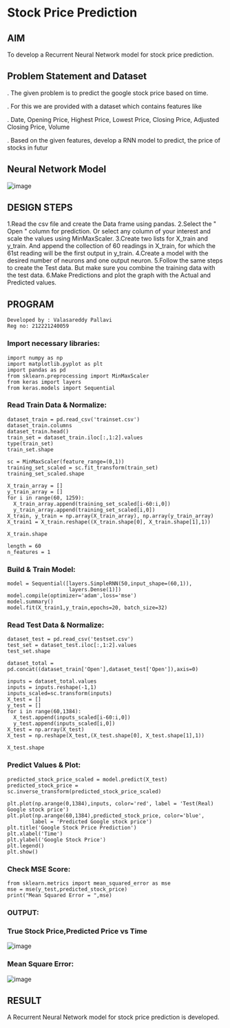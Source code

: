 # Stock Price Prediction

## AIM

To develop a Recurrent Neural Network model for stock price prediction.

## Problem Statement and Dataset
. The given problem is to predict the google stock price based on time.

. For this we are provided with a dataset which contains features like

. Date, Opening Price, Highest Price, Lowest Price, Closing Price, Adjusted Closing Price, 
  Volume

. Based on the given features, develop a RNN model to predict, the price of stocks in futur
## Neural Network Model

![image](https://github.com/Pallavi-Raveendranadreddy/rnn-stock-price-prediction/assets/94294872/e75f6a36-e1f8-4743-ba39-3d54afc871df)

## DESIGN STEPS
1.Read the csv file and create the Data frame using pandas.
2.Select the " Open " column for prediction. Or select any column of your interest and scale the values using MinMaxScaler.
3.Create two lists for X_train and y_train. And append the collection of 60 readings in X_train, for which the 61st reading will be the first output in y_train.
4.Create a model with the desired number of neurons and one output neuron.
5.Follow the same steps to create the Test data. But make sure you combine the training data with the test data.
6.Make Predictions and plot the graph with the Actual and Predicted values.


## PROGRAM
```
Developed by : Valasareddy Pallavi
Reg no: 212221240059
```
### Import necessary libraries:
```
import numpy as np
import matplotlib.pyplot as plt
import pandas as pd
from sklearn.preprocessing import MinMaxScaler
from keras import layers
from keras.models import Sequential
```
### Read Train Data & Normalize:
```
dataset_train = pd.read_csv('trainset.csv')
dataset_train.columns
dataset_train.head()
train_set = dataset_train.iloc[:,1:2].values
type(train_set)
train_set.shape

sc = MinMaxScaler(feature_range=(0,1))
training_set_scaled = sc.fit_transform(train_set)
training_set_scaled.shape

X_train_array = []
y_train_array = []
for i in range(60, 1259):
  X_train_array.append(training_set_scaled[i-60:i,0])
  y_train_array.append(training_set_scaled[i,0])
X_train, y_train = np.array(X_train_array), np.array(y_train_array)
X_train1 = X_train.reshape((X_train.shape[0], X_train.shape[1],1))

X_train.shape

length = 60
n_features = 1
```
### Build & Train Model:
```
model = Sequential([layers.SimpleRNN(50,input_shape=(60,1)),
                    layers.Dense(1)])
model.compile(optimizer='adam',loss='mse')
model.summary()
model.fit(X_train1,y_train,epochs=20, batch_size=32)
```
### Read Test Data & Normalize:
```
dataset_test = pd.read_csv('testset.csv')
test_set = dataset_test.iloc[:,1:2].values
test_set.shape

dataset_total = pd.concat((dataset_train['Open'],dataset_test['Open']),axis=0)

inputs = dataset_total.values
inputs = inputs.reshape(-1,1)
inputs_scaled=sc.transform(inputs)
X_test = []
y_test = []
for i in range(60,1384):
  X_test.append(inputs_scaled[i-60:i,0])
  y_test.append(inputs_scaled[i,0])
X_test = np.array(X_test)
X_test = np.reshape(X_test,(X_test.shape[0], X_test.shape[1],1))

X_test.shape
```
### Predict Values & Plot:
```
predicted_stock_price_scaled = model.predict(X_test)
predicted_stock_price = sc.inverse_transform(predicted_stock_price_scaled)

plt.plot(np.arange(0,1384),inputs, color='red', label = 'Test(Real) Google stock price')
plt.plot(np.arange(60,1384),predicted_stock_price, color='blue', 
		label = 'Predicted Google stock price')
plt.title('Google Stock Price Prediction')
plt.xlabel('Time')
plt.ylabel('Google Stock Price')
plt.legend()
plt.show()
```
### Check MSE Score:
```
from sklearn.metrics import mean_squared_error as mse
mse = mse(y_test,predicted_stock_price)
print("Mean Squared Error = ",mse)
```
### OUTPUT:

### True Stock Price,Predicted Price vs Time

![image](https://github.com/Pallavi-Raveendranadreddy/rnn-stock-price-prediction/assets/94294872/9102c772-a308-4fe8-9762-c8a881f9f6ca)

### Mean Square Error:
![image](https://github.com/Pallavi-Raveendranadreddy/rnn-stock-price-prediction/assets/94294872/154d7aed-8d2c-4741-b1b8-dcb6848e32ce)


## RESULT
A Recurrent Neural Network model for stock price prediction is developed.


